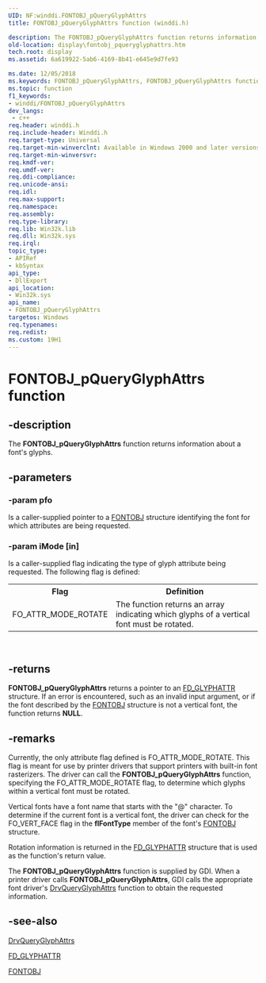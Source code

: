 ```yaml
---
UID: NF:winddi.FONTOBJ_pQueryGlyphAttrs
title: FONTOBJ_pQueryGlyphAttrs function (winddi.h)

description: The FONTOBJ_pQueryGlyphAttrs function returns information about a font's glyphs.
old-location: display\fontobj_pqueryglyphattrs.htm
tech.root: display
ms.assetid: 6a619922-5ab6-4169-8b41-e645e9d7fe93

ms.date: 12/05/2018
ms.keywords: FONTOBJ_pQueryGlyphAttrs, FONTOBJ_pQueryGlyphAttrs function [Display Devices], display.fontobj_pqueryglyphattrs, gdifncs_d646608d-3765-4cc7-aeff-bf5dc050d6b5.xml, winddi/FONTOBJ_pQueryGlyphAttrs
ms.topic: function
f1_keywords:
- winddi/FONTOBJ_pQueryGlyphAttrs
dev_langs:
 - c++
req.header: winddi.h
req.include-header: Winddi.h
req.target-type: Universal
req.target-min-winverclnt: Available in Windows 2000 and later versions of the Windows operating systems.
req.target-min-winversvr: 
req.kmdf-ver: 
req.umdf-ver: 
req.ddi-compliance: 
req.unicode-ansi: 
req.idl: 
req.max-support: 
req.namespace: 
req.assembly: 
req.type-library: 
req.lib: Win32k.lib
req.dll: Win32k.sys
req.irql: 
topic_type:
- APIRef
- kbSyntax
api_type:
- DllExport
api_location:
- Win32k.sys
api_name:
- FONTOBJ_pQueryGlyphAttrs
targetos: Windows
req.typenames: 
req.redist: 
ms.custom: 19H1
---
```


# FONTOBJ_pQueryGlyphAttrs function


## -description


The <b>FONTOBJ_pQueryGlyphAttrs</b> function returns information about a font's glyphs.


## -parameters




### -param pfo

Is a caller-supplied pointer to a <a href="https://docs.microsoft.com/windows/desktop/api/winddi/ns-winddi-fontobj">FONTOBJ</a> structure identifying the font for which attributes are being requested.


### -param iMode [in]

Is a caller-supplied flag indicating the type of glyph attribute being requested. The following flag is defined:

<table>
<tr>
<th>Flag</th>
<th>Definition</th>
</tr>
<tr>
<td>
FO_ATTR_MODE_ROTATE

</td>
<td>
The function returns an array indicating which glyphs of a vertical font must be rotated.

</td>
</tr>
</table>
 


## -returns



<b>FONTOBJ_pQueryGlyphAttrs</b> returns a pointer to an <a href="https://docs.microsoft.com/windows/desktop/api/winddi/ns-winddi-fd_glyphattr">FD_GLYPHATTR</a> structure. If an error is encountered, such as an invalid input argument, or if the font described by the <a href="https://docs.microsoft.com/windows/desktop/api/winddi/ns-winddi-fontobj">FONTOBJ</a> structure is not a vertical font, the function returns <b>NULL</b>.




## -remarks



Currently, the only attribute flag defined is FO_ATTR_MODE_ROTATE. This flag is meant for use by printer drivers that support printers with built-in font rasterizers. The driver can call the <b>FONTOBJ_pQueryGlyphAttrs</b> function, specifying the FO_ATTR_MODE_ROTATE flag, to determine which glyphs within a vertical font must be rotated.

Vertical fonts have a font name that starts with the "@" character. To determine if the current font is a vertical font, the driver can check for the FO_VERT_FACE flag in the <b>flFontType</b> member of the font's <a href="https://docs.microsoft.com/windows/desktop/api/winddi/ns-winddi-fontobj">FONTOBJ</a> structure.

Rotation information is returned in the <a href="https://docs.microsoft.com/windows/desktop/api/winddi/ns-winddi-fd_glyphattr">FD_GLYPHATTR</a> structure that is used as the function's return value.

The <b>FONTOBJ_pQueryGlyphAttrs</b> function is supplied by GDI. When a printer driver calls <b>FONTOBJ_pQueryGlyphAttrs</b>, GDI calls the appropriate font driver's <a href="https://docs.microsoft.com/windows/desktop/api/winddi/nc-winddi-pfn_drvqueryglyphattrs">DrvQueryGlyphAttrs</a> function to obtain the requested information.




## -see-also




<a href="https://docs.microsoft.com/windows/desktop/api/winddi/nc-winddi-pfn_drvqueryglyphattrs">DrvQueryGlyphAttrs</a>



<a href="https://docs.microsoft.com/windows/desktop/api/winddi/ns-winddi-fd_glyphattr">FD_GLYPHATTR</a>



<a href="https://docs.microsoft.com/windows/desktop/api/winddi/ns-winddi-fontobj">FONTOBJ</a>
 

 


